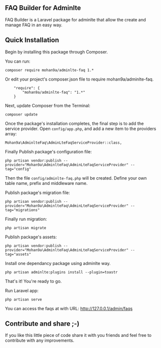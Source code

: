 ## FAQ Builder for Adminlte

FAQ Builder is a Laravel package for adminlte that allow the create and manage FAQ in an easy way.

## **Quick Installation**

Begin by installing this package through Composer.

You can run:

```
composer require mohan9a/adminlte-faq 1.*
```

Or edit your project's composer.json file to require mohan9a/adminlte-faq.

```
    "require": {
        "mohan9a/adminlte-faq": "1.*"
    }
```

Next, update Composer from the Terminal:

```
composer update
```

Once the package's installation completes, the final step is to add the service provider. Open  `config/app.php`, and add a new item to the providers array:

```
Mohan9a\AdminlteFaq\AdminLteFaqServiceProvider::class,
```

Finally Publish package's configuration file:

```
php artisan vendor:publish --provider="Mohan9a\AdminlteFaq\AdminLteFaqServiceProvider" --tag="config"
```

Then the file  `config/adminlte-faq.php`  will be created. Define your own table name, prefix and middleware name.

Publish package's migration file:

```
php artisan vendor:publish --provider="Mohan9a\AdminlteFaq\AdminLteFaqServiceProvider" --tag="migrations"
```

Finally run migration:

```
php artisan migrate
```

Publish package's assets:
```
php artisan vendor:publish --provider="Mohan9a\AdminlteFaq\AdminLteFaqServiceProvider" --tag="assets"
```

Install one dependancy package using adminlte way.
```
php artisan adminlte:plugins install --plugin=toastr
```

That's it! You're ready to go. 

Run Laravel app:

```
php artisan serve
```

You can access the faqs at with URL: http://127.0.0.1/admin/faqs 


## **Contribute and share ;-)**

If you like this little piece of code share it with you friends and feel free to contribute with any improvements.